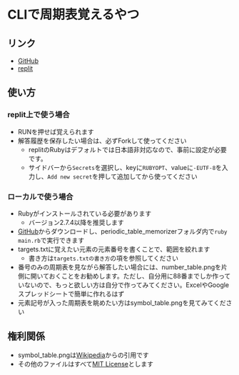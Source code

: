 # CLIで周期表覚えるやつ

## リンク

- [GitHub](https://github.com/takumi3488/periodic_table_memorizer)
- [replit](https://replit.com/@TakumiMori/Zhou-Qi-Biao-Jue-eruyatu?v=1)

## 使い方

### replit上で使う場合
- RUNを押せば覚えられます
- 解答履歴を保存したい場合は、必ずForkして使ってください
  - replitのRubyはデフォルトでは日本語非対応なので、事前に設定が必要です。
  - サイドバーから`Secrets`を選択し、keyに`RUBYOPT`、valueに`-EUTF-8`を入力し、`Add new secret`を押して追加してから使ってください

### ローカルで使う場合

- Rubyがインストールされている必要があります
  - バージョン2.7.4以降を推奨します
- [GitHub](https://github.com/takumi3488/periodic_table_memorizer)からダウンロードし、periodic_table_memorizerフォルダ内で`ruby main.rb`で実行できます
- targets.txtに覚えたい元素の元素番号を書くことで、範囲を絞れます
  - 書き方は`targets.txtの書き方`の項を参照してください
- 番号のみの周期表を見ながら解答したい場合には、number_table.pngを片側に開いておくことをお勧めします。ただし、自分用に88番までしか作っていないので、もっと欲しい方は自分で作ってみてください。ExcelやGoogleスプレッドシートで簡単に作れるはず
- 元素記号が入った周期表を眺めたい方はsymbol_table.pngを見てみてください

## 権利関係

- symbol_table.pngは[Wikipedia](https://ja.wikipedia.org/wiki/%E5%85%83%E7%B4%A0%E3%81%AE%E4%B8%80%E8%A6%A7)からの引用です
- その他のファイルはすべて[MIT License](https://github.com/takumi3488/periodic_table_memorizer/blob/main/LICENSE)とします
